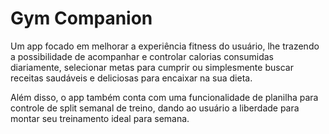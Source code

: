 # Gym Companion

Um app focado em melhorar a experiência fitness do usuário, lhe trazendo a possibilidade de acompanhar e controlar calorias consumidas diariamente, selecionar metas para cumprir ou simplesmente buscar receitas saudáveis e deliciosas para encaixar na sua dieta. 

Além disso, o app também conta com uma funcionalidade de planilha para controle de split semanal de treino, dando ao usuário a liberdade para montar seu treinamento ideal para semana. 
